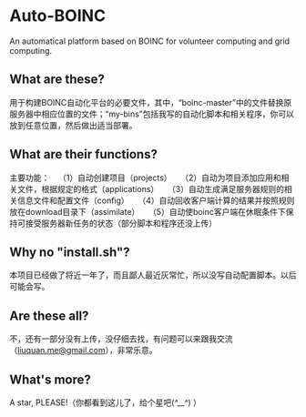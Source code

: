 # Auto-BOINC
An automatical platform based on BOINC for volunteer computing and grid computing.



## What are these?
用于构建BOINC自动化平台的必要文件，其中，“boinc-master”中的文件替换原服务器中相应位置的文件；“my-bins”包括我写的自动化脚本和相关程序，你可以放到任意位置，然后做出适当部署。


## What are their functions?
主要功能：
    （1）自动创建项目（projects）
    （2）自动为项目添加应用和相关文件，根据规定的格式（applications）
    （3）自动生成满足服务器规则的相关信息文件和配置文件（config）
    （4）自动回收客户端计算的结果并按照规则放在download目录下（assimilate）
    （5）自动使boinc客户端在休眠条件下保持可接受服务器新任务的状态（部分脚本和程序还没上传）


## Why no "install.sh"?
本项目已经做了将近一年了，而且鄙人最近灰常忙，所以没写自动配置脚本。以后可能会写。


## Are these all?
不，还有一部分没有上传，没仔细去找，有问题可以来跟我交流（liuquan.me@gmail.com），非常乐意。
    

## What's more?
A star, PLEASE!（你都看到这儿了，给个星吧(*^__^*) ）
  
